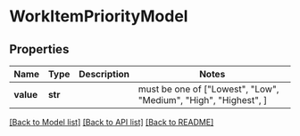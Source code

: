 # WorkItemPriorityModel


## Properties
Name | Type | Description | Notes
------------ | ------------- | ------------- | -------------
**value** | **str** |  |  must be one of ["Lowest", "Low", "Medium", "High", "Highest", ]

[[Back to Model list]](../README.md#documentation-for-models) [[Back to API list]](../README.md#documentation-for-api-endpoints) [[Back to README]](../README.md)


